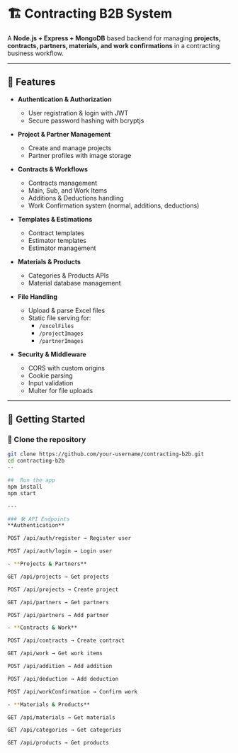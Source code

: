 # 🏗️ Contracting B2B System

A **Node.js + Express + MongoDB** based backend for managing **projects, contracts, partners, materials, and work confirmations** in a contracting business workflow.

---

## 🚀 Features

- **Authentication & Authorization**
  - User registration & login with JWT
  - Secure password hashing with bcryptjs

- **Project & Partner Management**
  - Create and manage projects
  - Partner profiles with image storage

- **Contracts & Workflows**
  - Contracts management
  - Main, Sub, and Work Items
  - Additions & Deductions handling
  - Work Confirmation system (normal, additions, deductions)

- **Templates & Estimations**
  - Contract templates
  - Estimator templates
  - Estimator management

- **Materials & Products**
  - Categories & Products APIs
  - Material database management

- **File Handling**
  - Upload & parse Excel files
  - Static file serving for:
    - `/excelFiles`
    - `/projectImages`
    - `/partnerImages`

- **Security & Middleware**
  - CORS with custom origins
  - Cookie parsing
  - Input validation
  - Multer for file uploads

---

## 🚀 Getting Started

### 📁 Clone the repository

```bash
git clone https://github.com/your-username/contracting-b2b.git
cd contracting-b2b
--

##  Run the app
npm install
npm start

---

### 🛠️ API Endpoints
**Authentication**

POST /api/auth/register → Register user

POST /api/auth/login → Login user

- **Projects & Partners**

GET /api/projects → Get projects

POST /api/projects → Create project

GET /api/partners → Get partners

POST /api/partners → Add partner

- **Contracts & Work**

POST /api/contracts → Create contract

GET /api/work → Get work items

POST /api/addition → Add addition

POST /api/deduction → Add deduction

POST /api/workConfirmation → Confirm work

- **Materials & Products**

GET /api/materials → Get materials

GET /api/categories → Get categories

GET /api/products → Get products

